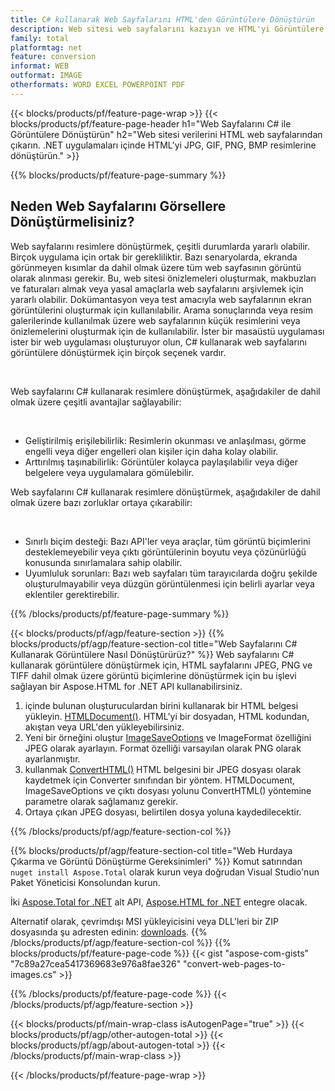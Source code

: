 ```yaml
---
title: C# kullanarak Web Sayfalarını HTML'den Görüntülere Dönüştürün
description: Web sitesi web sayfalarını kazıyın ve HTML'yi Görüntülere aktarın. Web sitesi verilerini JPEG, PNG, GIF, BMP vb. biçimlere kazımak için .NET uygulamaları geliştirin. 
family: total
platformtag: net
feature: conversion
informat: WEB
outformat: IMAGE
otherformats: WORD EXCEL POWERPOINT PDF
---
```

{{< blocks/products/pf/feature-page-wrap >}}
{{< blocks/products/pf/feature-page-header h1="Web Sayfalarını C# ile Görüntülere Dönüştürün" h2="Web sitesi verilerini HTML web sayfalarından çıkarın. .NET uygulamaları içinde HTML'yi JPG, GIF, PNG, BMP resimlerine dönüştürün." >}}

{{% blocks/products/pf/feature-page-summary %}}

<h2 class="heading-border">Neden Web Sayfalarını Görsellere Dönüştürmelisiniz?</h2>
<p>Web sayfalarını resimlere dönüştürmek, çeşitli durumlarda yararlı olabilir. Birçok uygulama için ortak bir gerekliliktir. Bazı senaryolarda, ekranda görünmeyen kısımlar da dahil olmak üzere tüm web sayfasının görüntü olarak alınması gerekir. Bu, web sitesi önizlemeleri oluşturmak, makbuzları ve faturaları almak veya yasal amaçlarla web sayfalarını arşivlemek için yararlı olabilir. Dokümantasyon veya test amacıyla web sayfalarının ekran görüntülerini oluşturmak için kullanılabilir. Arama sonuçlarında veya resim galerilerinde kullanılmak üzere web sayfalarının küçük resimlerini veya önizlemelerini oluşturmak için de kullanılabilir. İster bir masaüstü uygulaması ister bir web uygulaması oluşturuyor olun, C# kullanarak web sayfalarını görüntülere dönüştürmek için birçok seçenek vardır.</p><br />

<p>Web sayfalarını C# kullanarak resimlere dönüştürmek, aşağıdakiler de dahil olmak üzere çeşitli avantajlar sağlayabilir:</p><br />
<ul>
<li>Geliştirilmiş erişilebilirlik: Resimlerin okunması ve anlaşılması, görme engelli veya diğer engelleri olan kişiler için daha kolay olabilir.</li>
<li>Arttırılmış taşınabilirlik: Görüntüler kolayca paylaşılabilir veya diğer belgelere veya uygulamalara gömülebilir.</li>
</ul>
<p>Web sayfalarını C# kullanarak resimlere dönüştürmek, aşağıdakiler de dahil olmak üzere bazı zorluklar ortaya çıkarabilir:</p><br />
<ul>
<li>Sınırlı biçim desteği: Bazı API'ler veya araçlar, tüm görüntü biçimlerini desteklemeyebilir veya çıktı görüntülerinin boyutu veya çözünürlüğü konusunda sınırlamalara sahip olabilir.</li>
<li>Uyumluluk sorunları: Bazı web sayfaları tüm tarayıcılarda doğru şekilde oluşturulmayabilir veya düzgün görüntülenmesi için belirli ayarlar veya eklentiler gerektirebilir.</li>
</ul>
{{% /blocks/products/pf/feature-page-summary  %}}

{{< blocks/products/pf/agp/feature-section >}}
{{% blocks/products/pf/agp/feature-section-col title="Web Sayfalarını C# Kullanarak Görüntülere Nasıl Dönüştürürüz?" %}}
Web sayfalarını C# kullanarak görüntülere dönüştürmek için, HTML sayfalarını JPEG, PNG ve TIFF dahil olmak üzere görüntü biçimlerine dönüştürmek için bu işlevi sağlayan bir Aspose.HTML for .NET API kullanabilirsiniz.</p>

1. içinde bulunan oluşturuculardan birini kullanarak bir HTML belgesi yükleyin. [HTMLDocument()](https://reference.aspose.com/html/net/aspose.html/htmldocument/). HTML'yi bir dosyadan, HTML kodundan, akıştan veya URL'den yükleyebilirsiniz.
2. Yeni bir örneğini oluştur [ImageSaveOptions](https://reference.aspose.com/html/net/aspose.html.saving/imagesaveoptions/) ve ImageFormat özelliğini JPEG olarak ayarlayın. Format özelliği varsayılan olarak PNG olarak ayarlanmıştır.
3. kullanmak [ConvertHTML()](https://reference.aspose.com/html/net/aspose.html.converters/converter/converthtml/) HTML belgesini bir JPEG dosyası olarak kaydetmek için Converter sınıfından bir yöntem. HTMLDocument, ImageSaveOptions ve çıktı dosyası yolunu ConvertHTML() yöntemine parametre olarak sağlamanız gerekir.
4. Ortaya çıkan JPEG dosyası, belirtilen dosya yoluna kaydedilecektir.
 
{{% /blocks/products/pf/agp/feature-section-col %}}

{{% blocks/products/pf/agp/feature-section-col title="Web Hurdaya Çıkarma ve Görüntü Dönüştürme Gereksinimleri" %}}
Komut satırından ```nuget install Aspose.Total``` olarak kurun veya doğrudan Visual Studio'nun Paket Yöneticisi Konsolundan kurun.

İki [Aspose.Total for .NET](https://products.aspose.com/total/net/) alt API, [Aspose.HTML for .NET](https://products.aspose.com/html/net/) entegre olacak.

Alternatif olarak, çevrimdışı MSI yükleyicisini veya DLL'leri bir ZIP dosyasında şu adresten edinin: [downloads](https://releases.aspose.com/total/net).
{{% /blocks/products/pf/agp/feature-section-col %}}
{{% blocks/products/pf/feature-page-code %}}
{{< gist "aspose-com-gists" "7c89a27cea5417369683e976a8fae326" "convert-web-pages-to-images.cs" >}}

{{% /blocks/products/pf/feature-page-code %}}
{{< /blocks/products/pf/agp/feature-section >}}

{{< blocks/products/pf/main-wrap-class isAutogenPage="true" >}}
{{< blocks/products/pf/agp/other-autogen-total >}}
{{< blocks/products/pf/agp/about-autogen-total >}}
{{< /blocks/products/pf/main-wrap-class >}}

{{< /blocks/products/pf/feature-page-wrap >}}